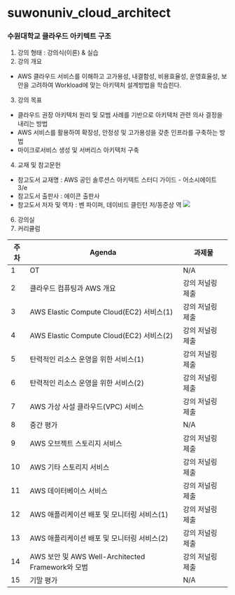 # suwonuniv_cloud_architect
### 수원대학교 클라우드 아키텍트 구조

1. 강의 형태 : 강의식(이론) & 실습
2. 강의 개요
  - AWS 클라우드 서비스를 이해하고 고가용성, 내결함성, 비용효율성, 운영효율성, 보안을 고려하여 Workload에 맞는 아키텍처 설계방법을 학습힌다.
3. 강의 목표
  - 클라우드 권장 아키텍처 원리 및 모범 사례를 기반으로 아키텍처 관련 의사 결정을 내리는 방법
  - AWS 서비스를 활용하여 확장성, 안정성 및 고가용성을 갖춘 인프라를 구축하는 방법
  - 마이크로서비스 생성 및 서버리스 아키텍처 구축
4. 교재 및 참고문헌
  - 참고도서 교재명 : AWS 공인 솔루션스 아키텍트 스터디 가이드 - 어소시에이트 3/e
  - 참고도서 출판사 : 에이콘 출판사
  - 참고도서 저자 및 역자 : 벤 파이퍼, 데이비드 클린턴 저/동준상 역
  <a href='http://www.yes24.com/Product/Goods/106190072'><img src="https://image.aladin.co.kr/product/28676/98/cover500/k822836160_1.jpg"></a>
6. 강의실
7. 커리큘럼

|주차 | Agenda | 과제물
|-----|-------|---------| 
|1 | OT | N/A |
|2 | 클라우드 컴퓨팅과 AWS 개요 | 강의 저널링 제출 |
|3 | AWS Elastic Compute Cloud(EC2) 서비스(1) | 강의 저널링 제출 | 
|4 | AWS Elastic Compute Cloud(EC2) 서비스(2)| 강의 저널링 제출 |
|5 | 탄력적인 리소스 운영을 위한 서비스(1) | 강의 저널링 제출 |
|6 | 탄력적인 리소스 운영을 위한 서비스(2) |  강의 저널링 제출 |
|7 | AWS 가상 사설 클라우드(VPC) 서비스 | 강의 저널링 제출 |
|8 | 중간 평가 | N/A |
|9 | AWS 오브젝트 스토리지 서비스 | 강의 저널링 제출 |
|10| AWS 기타 스토리지 서비스 | 강의 저널링 제출 |
|11| AWS 데이터베이스 서비스 | 강의 저널링 제출 |
|12| AWS 애플리케이션 배포 및 모니터링 서비스(1) | 강의 저널링 제출 |
|13| AWS 애플리케이션 배포 및 모니터링 서비스(2) | 강의 저널링 제출 |
|14| AWS 보안 및 AWS Well-Architected Framework와 모범  | 강의 저널링 제출 |
|15| 기말 평가 | N/A |
